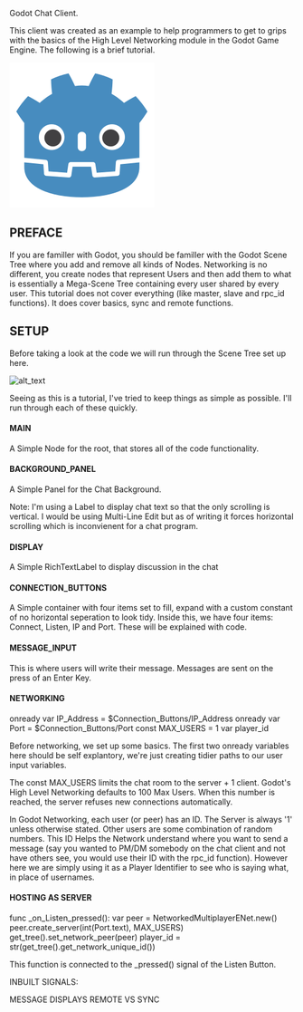 Godot Chat Client. 

This client was created as an example to help programmers to get to grips with the basics of the High Level Networking module in the Godot Game Engine. The following is a brief tutorial. 

![alt text](https://raw.githubusercontent.com/godotengine/godot/master/icon.png)

## PREFACE

If you are familler with Godot, you should be familler with the Godot Scene Tree where you add and remove all kinds of Nodes. Networking is no different, you create nodes that represent Users and then add them to what is essentially a Mega-Scene Tree containing every user shared by every user. This tutorial does not cover everything (like master, slave and rpc_id functions). It does cover basics, sync and remote functions.  

## SETUP

Before taking a look at the code we will run through the Scene Tree set up here.

![alt_text](https://imgur.com/XlFdhRQ.png)

Seeing as this is a tutorial, I've tried to keep things as simple as possible. I'll run through each of these quickly.

#### MAIN

A Simple Node for the root, that stores all of the code functionality. 

#### BACKGROUND_PANEL

A Simple Panel for the Chat Background. 

Note: I'm using a Label to display chat text so that the only scrolling is vertical. I would be using Multi-Line Edit but as of writing it forces horizontal scrolling which is inconvienent for a chat program.

#### DISPLAY

A Simple RichTextLabel to display discussion in the chat

#### CONNECTION_BUTTONS

A Simple container with four items set to fill, expand with a custom constant of no horizontal seperation to look tidy. Inside this, we have four items: Connect, Listen, IP and Port. These will be explained with code.

#### MESSAGE_INPUT

This is where users will write their message. Messages are sent on the press of an Enter Key.

#### NETWORKING

onready var IP_Address = $Connection_Buttons/IP_Address
onready var Port = $Connection_Buttons/Port
const MAX_USERS = 1
var player_id

Before networking, we set up some basics. The first two onready variables here should be self explantory, we're just creating tidier paths to our user input variables. 

The const MAX_USERS limits the chat room to the server + 1 client. Godot's High Level Networking defaults to 100 Max Users. When this number is reached, the server refuses new connections automatically.

In Godot Networking, each user (or peer) has an ID. The Server is always '1' unless otherwise stated. Other users are some combination of random numbers. This ID Helps the Network understand where you want to send a message (say you wanted to PM/DM somebody on the chat client and not have others see, you would use their ID with the rpc_id function). However here we are simply using it as a Player Identifier to see who is saying what, in place of usernames.

#### HOSTING AS SERVER

func _on_Listen_pressed():
	var peer = NetworkedMultiplayerENet.new()
	peer.create_server(int(Port.text), MAX_USERS)
	get_tree().set_network_peer(peer)
	player_id = str(get_tree().get_network_unique_id())

This function is connected to the _pressed() signal of the Listen Button.

INBUILT SIGNALS:

MESSAGE DISPLAYS REMOTE VS SYNC
